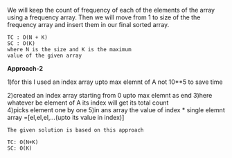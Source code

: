 We will keep the count of frequency of each of the
elements of the array using a frequency array. Then
we will move from 1 to size of the the frequency array
and insert them in our final sorted array.



    TC : O(N + K)
    SC : O(K)
    where N is the size and K is the maximum 
    value of the given array


**Approach-2**

 1)for this I used an index array upto max elemnt of A not 10**5 to save time
              
 2)created an index array starting from 0 upto max elemnt as end
 3)here whatever be element of A its index  will get its total count\
 4)picks element one by one
 5)in ans array the value of index * single elemnt array =[el,el,el,...(upto its value in index)]

    The given solution is based on this approach

    TC: O(N+K)
    SC: O(K)

